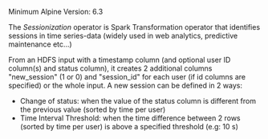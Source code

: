 Minimum Alpine Version: 6.3

The *Sessionization* operator is Spark Transformation operator that identifies sessions in time series-data (widely used in web analytics, predictive maintenance etc...)

From an HDFS input with a timestamp column (and optional user ID column(s) and status column), it creates 2 additional columns "new_session" (1 or 0) and "session_id" for each user (if id columns are specified) or the whole input.
A new session can be defined in 2 ways:
- Change of status: when the value of the status column is different from the previous value (sorted by time per user)
- Time Interval Threshold: when the time difference between 2 rows (sorted by time per user) is above a specified threshold (e.g: 10 s)

